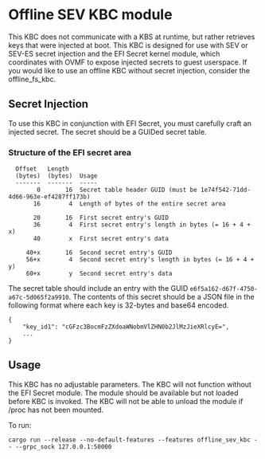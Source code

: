 # Offline SEV KBC module

This KBC does not communicate with a KBS at runtime, but rather retrieves keys that were injected at boot. This KBC is designed for use with SEV or SEV-ES secret injection and the EFI Secret kernel module, which coordinates with OVMF to expose injected secrets to guest userspace. If you would like to use an offline KBC without secret injection, consider the offline\_fs\_kbc.

## Secret Injection

To use this KBC in conjunction with EFI Secret, you must carefully craft an injected secret. The secret should be a GUIDed secret table.

### Structure of the EFI secret area

```
  Offset   Length
  (bytes)  (bytes)  Usage
  -------  -------  -----
        0       16  Secret table header GUID (must be 1e74f542-71dd-4d66-963e-ef4287ff173b)
       16        4  Length of bytes of the entire secret area

       20       16  First secret entry's GUID
       36        4  First secret entry's length in bytes (= 16 + 4 + x)
       40        x  First secret entry's data

     40+x       16  Second secret entry's GUID
     56+x        4  Second secret entry's length in bytes (= 16 + 4 + y)
     60+x        y  Second secret entry's data
```

The secret table should include an entry with the GUID `e6f5a162-d67f-4750-a67c-5d065f2a9910`. The contents of this secret should be a JSON file in the following format where each key is 32-bytes and base64 encoded.

```
{
    "key_id1": "cGFzc3BocmFzZXdoaWNobmVlZHN0b2JlMzJieXRlcyE=",
    ...
}
```

## Usage

This KBC has no adjustable parameters. The KBC will not function without the EFI Secret module. The module should be available but not loaded before KBC is invoked. The KBC will not be able to unload the module if /proc has not been mounted.

To run:

```
cargo run --release --no-default-features --features offline_sev_kbc -- --grpc_sock 127.0.0.1:50000
```
